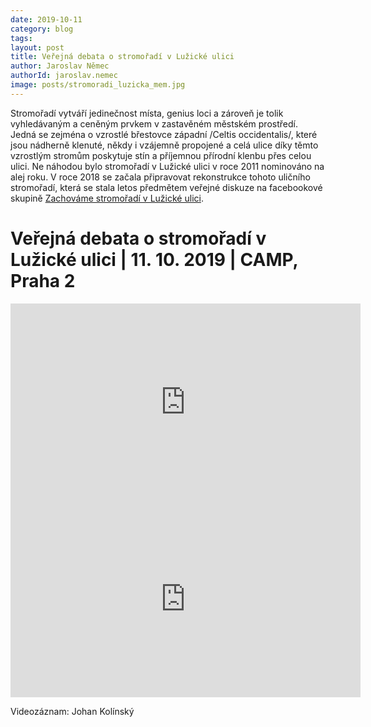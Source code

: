 ```yaml
---
date: 2019-10-11
category: blog
tags: 
layout: post
title: Veřejná debata o stromořadí v Lužické ulici
author: Jaroslav Němec
authorId: jaroslav.nemec
image: posts/stromoradi_luzicka_mem.jpg
---
```

Stromořadí vytváří jedinečnost místa, genius loci a zároveň je tolik vyhledávaným a ceněným prvkem v zastavěném městském prostředí. Jedná se zejména o vzrostlé břestovce západní /Celtis occidentalis/, které jsou nádherně klenuté, někdy i vzájemně propojené a celá ulice díky těmto vzrostlým stromům poskytuje stín a příjemnou přírodní klenbu přes celou ulici. Ne náhodou bylo stromořadí v Lužické ulici v roce 2011 nominováno na alej roku. V roce 2018 se začala připravovat rekonstrukce tohoto uličního stromořadí, která se stala letos předmětem veřejné diskuze na facebookové skupině [Zachováme stromořadí v Lužické ulici](https://www.facebook.com/groups/stromy.luzicka/).

<h1>Veřejná debata o stromořadí v Lužické ulici | 11. 10. 2019 | CAMP, Praha 2</h1>

<iframe width="560" height="315" src="https://www.youtube.com/embed/065RqjM-dEw" frameborder="0" allow="accelerometer; autoplay; encrypted-media; gyroscope; picture-in-picture" allowfullscreen></iframe>


<iframe width="560" height="315" src="https://www.youtube.com/embed/-ljyqUFAk90" frameborder="0" allow="accelerometer; autoplay; encrypted-media; gyroscope; picture-in-picture" allowfullscreen></iframe>

Videozáznam: Johan Kolínský
